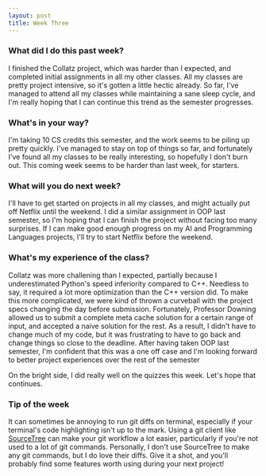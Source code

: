 ```yaml
---
layout: post
title: Week Three
---
```


### What did I do this past week?
I finished the Collatz project, which was harder than I expected, and completed initial assignments in all my other classes. All my classes are pretty project intensive, so it's gotten a little hectic already. So far, I've managed to attend all my classes while maintaining a sane sleep cycle, and I'm really hoping that I can continue this trend as the semester progresses. 

### What's in your way?
I'm taking 10 CS credits this semester, and the work seems to be piling up pretty quickly. I've managed to stay on top of things so far, and fortunately I've found all my classes to be really interesting, so hopefully I don't burn out. This coming week seems to be harder than last week, for starters.

### What will you do next week?
I'll have to get started on projects in all my classes, and might actually put off Netflix until the weekend. I did a similar assignment in OOP last semester, so I'm hoping that I can finish the project without facing too many surprises. If I can make good enough progress on my AI and Programming Languages projects, I'll try to start Netflix before the weekend. 

### What's my experience of the class?
Collatz was more challening than I expected, partially because I underestimated Python's speed inferiority compared to C++. Needless to say, it required a lot more optimization than the C++ version did. To make this more complicated, we were kind of thrown a curveball with the project specs changing the day before submission. Fortunately, Professor Downing allowed us to submit a complete meta cache solution for a certain range of input, and accepted a naive solution for the rest. As a result, I didn't have to change much of my code, but it was frustrating to have to go back and change things so close to the deadline. After having taken OOP last semester, I'm confident that this was a one off case and I'm looking forward to better project experiences over the rest of the semester

On the bright side, I did really well on the quizzes this week. Let's hope that continues.

### Tip of the week
It can sometimes be annoying to run git diffs on terminal, especially if your terminal's code highlighting isn't up to the mark. Using a git client like [SourceTree](https://www.sourcetreeapp.com) can make your git workflow a lot easier, particularly if you're not used to a lot of git commands. Personally, I don't use SourceTree to make any git commands, but I do love their diffs. Give it a shot, and you'll probably find some features worth using during your next project!